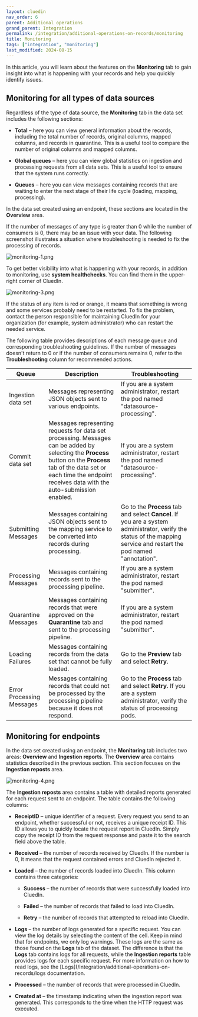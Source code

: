 ```yaml
---
layout: cluedin
nav_order: 6
parent: Additional operations
grand_parent: Integration
permalink: /integration/additional-operations-on-records/monitoring
title: Monitoring
tags: ["integration", "monitoring"]
last_modified: 2024-08-15
---
```


In this article, you will learn about the features on the **Monitoring** tab to gain insight into what is happening with your records and help you quickly identify issues.

## Monitoring for all types of data sources

Regardless of the type of data source, the **Monitoring** tab in the data set includes the following sections:

- **Total** – here you can view general information about the records, including the total number of records, original columns, mapped columns, and records in quarantine. This is a useful tool to compare the number of original columns and mapped columns.

- **Global queues** – here you can view global statistics on ingestion and processing requests from all data sets. This is a useful tool to ensure that the system runs correctly.

- **Queues** – here you can view messages containing records that are waiting to enter the next stage of their life cycle (loading, mapping, processing).

In the data set created using an endpoint, these sections are located in the **Overview** area.

If the number of messages of any type is greater than 0 while the number of consumers is 0, there may be an issue with your data. The following screenshot illustrates a situation where troubleshooting is needed to fix the processing of records.

![monitoring-1.png](../../assets/images/integration/additional-operations/monitoring-1.png)

To get better visibility into what is happening with your records, in addition to monitoring, use **system healthchecks**. You can find them in the upper-right corner of CluedIn.

![monitoring-3.png](../../assets/images/integration/additional-operations/monitoring-3.png)

If the status of any item is red or orange, it means that something is wrong and some services probably need to be restarted. To fix the problem, contact the person responsible for maintaining CluedIn for your organization (for example, system administrator) who can restart the needed service.

The following table provides descriptions of each message queue and corresponding troubleshooting guidelines. If the number of messages doesn't return to 0 or if the number of consumers remains 0, refer to the **Troubleshooting** column for recommended actions.

| Queue | Description | Troubleshooting |
|--|--|--|
| Ingestion data set | Messages representing JSON objects sent to various endpoints. | If you are a system administrator, restart the pod named "datasource-processing". |
| Commit data set | Messages representing requests for data set processing. Messages can be added by selecting the **Process** button on the **Process** tab of the data set or each time the endpoint receives data with the auto-submission enabled. | If you are a system administrator, restart the pod named "datasource-processing". |
| Submitting Messages | Messages containing JSON objects sent to the mapping service to be converted into records during processing. | Go to the **Process** tab and select **Cancel**. If you are a system administrator, verify the status of the mapping service and restart the pod named "annotation". |
| Processing Messages | Messages containing records sent to the processing pipeline. | If you are a system administrator, restart the pod named "submitter". |
| Quarantine Messages | Messages containing records that were approved on the **Quarantine** tab and sent to the processing pipeline. | If you are a system administrator, restart the pod named "submitter". |
| Loading Failures | Messages containing records from the data set that cannot be fully loaded. | Go to the **Preview** tab and select **Retry**. |
| Error Processing Messages | Messages containing records that could not be processed by the processing pipeline because it does not respond. | Go to the **Process** tab and select **Retry**. If you are a system administrator, verify the status of processing pods. |

## Monitoring for endpoints

In the data set created using an endpoint, the **Monitoring** tab includes two areas: **Overview** and **Ingestion reports**. The **Overview** area contains statistics described in the previous section. This section focuses on the **Ingestion reposts** area.

![monitoring-4.png](../../assets/images/integration/additional-operations/monitoring-4.png)

The **Ingestion reposts** area contains a table with detailed reports generated for each request sent to an endpoint. The table contains the following columns:

- **ReceiptID** – unique identifier of a request. Every request you send to an endpoint, whether successful or not, receives a unique receipt ID. This ID allows you to quickly locate the request report in CluedIn. Simply copy the receipt ID from the request response and paste it to the search field above the table.

- **Received** – the number of records received by CluedIn. If the number is 0, it means that the request contained errors and CluedIn rejected it.

- **Loaded** – the number of records loaded into CluedIn. This column contains three categories:

    - **Success** – the number of records that were successfully loaded into CluedIn.

    - **Failed** – the number of records that failed to load into CluedIn.

    - **Retry** – the number of records that attempted to reload into CluedIn.

- **Logs** – the number of logs generated for a specific request. You can view the log details by selecting the content of the cell. Keep in mind that for endpoints, we only log warnings. These logs are the same as those found on the **Logs** tab of the dataset. The difference is that the **Logs** tab contains logs for all requests, while the **Ingestion reports** table provides logs for each specific request. For more information on how to read logs, see the [Logs](/integration/additional-operations-on-records/logs documentation.

- **Processed** – the number of records that were processed in CluedIn.

- **Created at** – the timestamp indicating when the ingestion report was generated. This corresponds to the time when the HTTP request was executed.